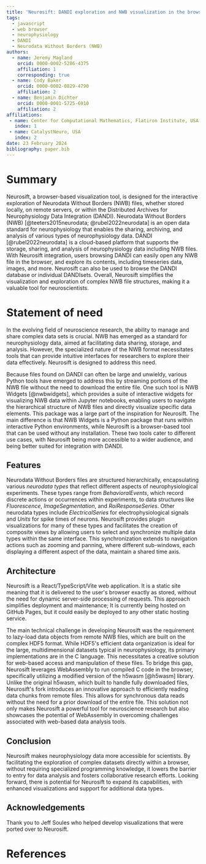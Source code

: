 ```yaml
---
title: 'Neurosift: DANDI exploration and NWB visualization in the browser'
tags:
  - javascript
  - web browser
  - neurophysiology
  - DANDI
  - Neurodata Without Borders (NWB)
authors:
  - name: Jeremy Magland
    orcid: 0000-0002-5286-4375
    affiliation: 1
    corresponding: true
  - name: Cody Baker
    orcid: 0000-0002-0829-4790
    affiliation: 2
  - name: Benjamin Dichter
    orcid: 0000-0001-5725-6910
    affiliation: 2
affiliations:
 - name: Center for Computational Mathematics, Flatiron Institute, USA
   index: 1
 - name: CatalystNeuro, USA
   index: 2
date: 23 February 2024
bibliography: paper.bib
---
```


# Summary

Neurosift, a browser-based visualization tool,
is designed for the interactive exploration of Neurodata Without Borders (NWB) files,
whether stored locally, on remote servers,
or within the Distributed Archives for Neurophysiology Data Integration (DANDI).
Neurodata Without Borders (NWB) [@teeters2015neurodata; @rubel2022neurodata] is an open data standard for neurophysiology that enables the sharing, archiving, and analysis of various types of neurophysiology data.
DANDI [@rubel2022neurodata] is a cloud-based platform that supports the storage, sharing, and analysis of neurophysiology data including NWB files.
With Neurosift integration, users browsing DANDI can easily open any NWB file in the browser,
and explore its contents, including timeseries data, images, and more.
Neurosift can also be used to browse the DANDI database or individual DANDIsets.
Overall, Neurosift simplifies the visualization and exploration of complex NWB file structures,
making it a valuable tool for neuroscientists.

# Statement of need

In the evolving field of neuroscience research, the ability to manage and share complex data sets is crucial. NWB has emerged as a standard for neurophysiology data, aimed at facilitating data sharing, storage, and analysis. However, the specialized nature of the NWB format necessitates tools that can provide intuitive interfaces for researchers to explore their data effectively. Neurosift is designed to address this need.

Because files found on DANDI can often be large and unwieldy, various Python tools have emerged to address this by streaming portions of the NWB file without the need to download the entire file. One such tool is NWB Widgets [@nwbwidgets], which provides a suite of interactive widgets for visualizing NWB data within Jupyter notebooks, enabling users to navigate the hierarchical structure of NWB files and directly visualize specific data elements. This package was a large part of the inspiration for Neurosift. The main difference is that NWB Widgets is a Python package that runs within interactive Python environments, while Neurosift is a browser-based tool that can be used without any installation. These two tools cater to different use cases, with Neurosift being more accessible to a wider audience, and being better suited for integration with DANDI.

## Features

Neurodata Without Borders files are structured hierarchically, encapsulating various *neurodata types* that reflect different aspects of neurophysiological experiments. These types range from *BehavioralEvents*, which record discrete actions or occurrences within experiments, to data structures like *Fluorescence*, *ImageSegmentation*, and *RoiResponseSeries*. Other neurodata types include *ElectricalSeries* for electrophysiological signals and *Units* for spike times of neurons. Neurosift provides plugin visualizations for many of these types and facilitates the creation of composite views by allowing users to select and synchronize multiple data types within the same interface. This synchronization extends to navigation actions such as zooming and panning, where different sub-windows, each displaying a different aspect of the data, maintain a shared time axis.

## Architecture

Neurosift is a React/TypeScript/Vite web application. It is a static site meaning that it is delivered to the user's browser exactly as stored, without the need for dynamic server-side processing of requests. This approach simplifies deployment and maintenance; It is currently being hosted on GitHub Pages, but it could easily be deployed to any other static hosting service.

The main technical challenge in developing Neurosift was the requirement to lazy-load data objects from remote NWB files, which are built on the complex HDF5 format. While HDF5's efficient data organization is ideal for the large, multidimensional datasets typical in neurophysiology, its primary implementations are in the C language. This necessitates a creative solution for web-based access and manipulation of these files. To bridge this gap, Neurosift leverages WebAssembly to run compiled C code in the browser, specifically utilizing a modified version of the h5wasm [@h5wasm] library. Unlike the original h5wasm, which built to handle fully downloaded files, Neurosift's fork introduces an innovative approach to efficiently reading data chunks from remote files. This allows for synchronous data reads without the need for a prior download of the entire file. This solution not only makes Neurosift a powerful tool for neuroscience research but also showcases the potential of WebAssembly in overcoming challenges associated with web-based data analysis tools.

## Conclusion

Neurosift makes neurophysiology data more accessible for scientists. By facilitating the exploration of complex datasets directly within a browser, without requiring specialized programming knowledge, it lowers the barrier to entry for data analysis and fosters collaborative research efforts. Looking forward, there is potential for Neurosift to expand its capabilities, with enhanced visualizations and support for additional data types.

## Acknowledgements

Thank you to Jeff Soules who helped develop visualizations that were ported over to Neurosift.

# References
